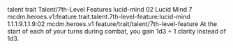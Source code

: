 <ability>
  <metadata>
    <class>talent</class>
    <feature_type>trait</feature_type>
    <file_dpath>Talent/7th-Level Features</file_dpath>
    <item_id>lucid-mind</item_id>
    <item_index>02</item_index>
    <item_name>Lucid Mind</item_name>
    <level>7</level>
    <scc>mcdm.heroes.v1:feature.trait.talent.7th-level-feature:lucid-mind</scc>
    <scdc>1.1.1:9.1.1.9:02</scdc>
    <source>mcdm.heroes.v1</source>
    <type>feature/trait/talent/7th-level-feature</type>
  </metadata>
  <effects>
    <effect type="mundane">At the start of each of your turns during combat, you gain 1d3 + 1 clarity instead of 1d3.</effect>
  </effects>
</ability>
